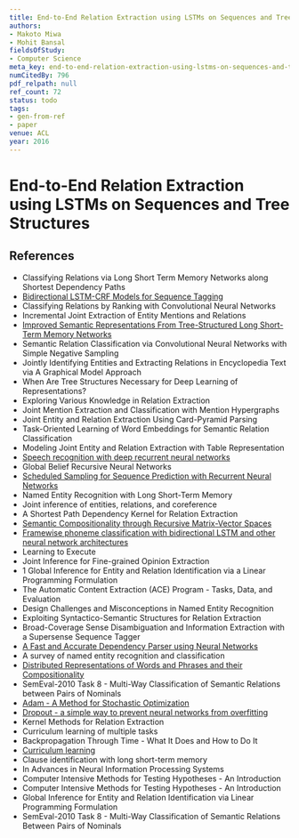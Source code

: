 ```yaml
---
title: End-to-End Relation Extraction using LSTMs on Sequences and Tree Structures
authors:
- Makoto Miwa
- Mohit Bansal
fieldsOfStudy:
- Computer Science
meta_key: end-to-end-relation-extraction-using-lstms-on-sequences-and-tree-structures
numCitedBy: 796
pdf_relpath: null
ref_count: 72
status: todo
tags:
- gen-from-ref
- paper
venue: ACL
year: 2016
---
```


# End-to-End Relation Extraction using LSTMs on Sequences and Tree Structures

## References

- Classifying Relations via Long Short Term Memory Networks along Shortest Dependency Paths
- [Bidirectional LSTM-CRF Models for Sequence Tagging](./bidirectional-lstm-crf-models-for-sequence-tagging.md)
- Classifying Relations by Ranking with Convolutional Neural Networks
- Incremental Joint Extraction of Entity Mentions and Relations
- [Improved Semantic Representations From Tree-Structured Long Short-Term Memory Networks](./improved-semantic-representations-from-tree-structured-long-short-term-memory-networks.md)
- Semantic Relation Classification via Convolutional Neural Networks with Simple Negative Sampling
- Jointly Identifying Entities and Extracting Relations in Encyclopedia Text via A Graphical Model Approach
- When Are Tree Structures Necessary for Deep Learning of Representations?
- Exploring Various Knowledge in Relation Extraction
- Joint Mention Extraction and Classification with Mention Hypergraphs
- Joint Entity and Relation Extraction Using Card-Pyramid Parsing
- Task-Oriented Learning of Word Embeddings for Semantic Relation Classification
- Modeling Joint Entity and Relation Extraction with Table Representation
- [Speech recognition with deep recurrent neural networks](./speech-recognition-with-deep-recurrent-neural-networks.md)
- Global Belief Recursive Neural Networks
- [Scheduled Sampling for Sequence Prediction with Recurrent Neural Networks](./scheduled-sampling-for-sequence-prediction-with-recurrent-neural-networks.md)
- Named Entity Recognition with Long Short-Term Memory
- Joint inference of entities, relations, and coreference
- A Shortest Path Dependency Kernel for Relation Extraction
- [Semantic Compositionality through Recursive Matrix-Vector Spaces](./semantic-compositionality-through-recursive-matrix-vector-spaces.md)
- [Framewise phoneme classification with bidirectional LSTM and other neural network architectures](./framewise-phoneme-classification-with-bidirectional-lstm-and-other-neural-network-architectures.md)
- Learning to Execute
- Joint Inference for Fine-grained Opinion Extraction
- 1 Global Inference for Entity and Relation Identification via a Linear Programming Formulation
- The Automatic Content Extraction (ACE) Program - Tasks, Data, and Evaluation
- Design Challenges and Misconceptions in Named Entity Recognition
- Exploiting Syntactico-Semantic Structures for Relation Extraction
- Broad-Coverage Sense Disambiguation and Information Extraction with a Supersense Sequence Tagger
- [A Fast and Accurate Dependency Parser using Neural Networks](./a-fast-and-accurate-dependency-parser-using-neural-networks.md)
- A survey of named entity recognition and classification
- [Distributed Representations of Words and Phrases and their Compositionality](./distributed-representations-of-words-and-phrases-and-their-compositionality.md)
- SemEval-2010 Task 8 - Multi-Way Classification of Semantic Relations between Pairs of Nominals
- [Adam - A Method for Stochastic Optimization](./adam-a-method-for-stochastic-optimization.md)
- [Dropout - a simple way to prevent neural networks from overfitting](./dropout-a-simple-way-to-prevent-neural-networks-from-overfitting.md)
- Kernel Methods for Relation Extraction
- Curriculum learning of multiple tasks
- Backpropagation Through Time - What It Does and How to Do It
- [Curriculum learning](./curriculum-learning.md)
- Clause identification with long short-term memory
- In Advances in Neural Information Processing Systems
- Computer Intensive Methods for Testing Hypotheses - An Introduction
- Computer Intensive Methods for Testing Hypotheses - An Introduction
- Global Inference for Entity and Relation Identification via Linear Programming Formulation
- SemEval-2010 Task 8 - Multi-Way Classification of Semantic Relations Between Pairs of Nominals
